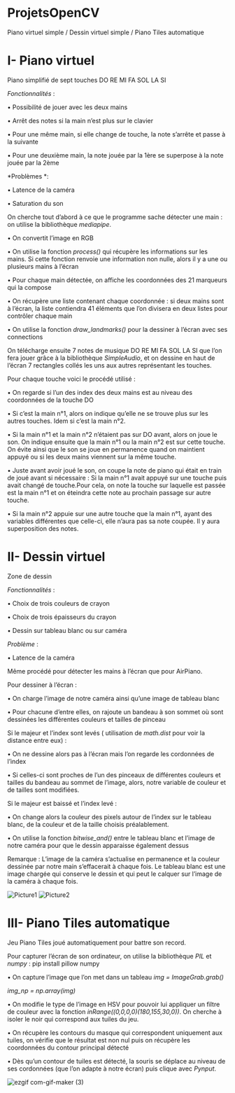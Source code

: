 # ProjetsOpenCV

Piano virtuel simple / Dessin virtuel simple / Piano Tiles automatique 

# I-	Piano virtuel

Piano simplifié de sept touches DO RE MI FA SOL LA SI 

*Fonctionnalités* :

•	Possibilité de jouer avec les deux mains

•	Arrêt des notes si la main n’est plus sur le clavier

•	Pour une même main, si elle change de touche, la note s’arrête et passe à la suivante

•	Pour une deuxième main, la note jouée par la 1ère se superpose à la note jouée par la 2ème 

*Problèmes *:

•	Latence de la caméra

•	Saturation du son

On cherche tout d’abord à ce que le programme sache détecter une main : on utilise la bibliothèque *mediapipe*.

•	On convertit l’image en RGB

•	On utilise la fonction *process()* qui récupère les informations sur les mains. Si cette fonction renvoie une information non nulle, alors il y a une ou plusieurs mains à l’écran

•	Pour chaque main détectée, on affiche les coordonnées des 21 marqueurs qui la compose

•	On récupère une liste contenant chaque coordonnée : si deux mains sont à l’écran, la liste contiendra 41 éléments que l’on divisera en deux listes pour contrôler chaque main

•	On utilise la fonction *draw_landmarks()* pour la dessiner à l’écran avec ses connections

On télécharge ensuite 7 notes de musique DO RE MI FA SOL LA SI que l’on fera jouer grâce à la bibliothèque *SimpleAudio*, et on dessine en haut de l’écran 7 rectangles collés les uns aux autres représentant les touches.

Pour chaque touche voici le procédé utilisé : 

•	On regarde si l’un des index des deux mains est au niveau des coordonnées de la touche DO

•	Si c’est la main n°1, alors on indique qu’elle ne se trouve plus sur les autres touches. Idem si c’est la main n°2.

•	Si la main n°1 et la main n°2 n’étaient pas sur DO avant, alors on joue le son. On indique ensuite que la main n°1 ou la main n°2 est sur cette touche. On évite ainsi que le son se joue en permanence quand on maintient appuyé ou si les deux mains viennent sur la même touche.

•	Juste avant avoir joué le son, on coupe la note de piano qui était en train de joué avant si nécessaire : Si la main n°1 avait appuyé sur une touche puis avait changé de touche.Pour cela, on note la touche sur laquelle est passée est la main n°1 et on éteindra cette note au prochain passage sur autre touche.

•	Si la main n°2 appuie sur une autre touche que la main n°1, ayant des variables différentes que celle-ci, elle n’aura pas sa note coupée. Il y aura superposition des notes.




# II-	Dessin virtuel

Zone de dessin 

*Fonctionnalités* :

•	Choix de trois couleurs de crayon

•	Choix de trois épaisseurs du crayon

•	Dessin sur tableau blanc ou sur caméra

*Problème* :

•	Latence de la caméra

Même procédé pour détecter les mains à l’écran que pour AirPiano. 

Pour dessiner à l’écran :

•	On charge l’image de notre caméra ainsi qu’une image de tableau blanc

•	Pour chacune d’entre elles, on rajoute un bandeau à son sommet où sont dessinées les différentes couleurs et tailles de pinceau

Si le majeur et l’index sont levés ( utilisation de *math.dist* pour voir la distance entre eux) :

•	On ne dessine alors pas à l’écran mais l’on regarde les cordonnées de l’index

•	Si celles-ci sont proches de l’un des pinceaux de différentes couleurs et tailles du bandeau au sommet de l’image, alors, notre variable de couleur et de tailles sont modifiées.

Si le majeur est baissé et l’index levé :

•	On change alors la couleur des pixels autour de l’index sur le tableau blanc, de la couleur et de la taille choisis préalablement. 

•	On utilise la fonction *bitwise_and()* entre le tableau blanc et l’image de notre caméra pour que le dessin apparaisse également dessus

Remarque : L’image de la caméra s’actualise en permanence et la couleur dessinée par notre main s’effacerait à chaque fois. Le tableau blanc est une image chargée qui conserve le dessin et qui peut le calquer sur l’image de la caméra à chaque fois.

![Picture1](https://user-images.githubusercontent.com/92324336/175810349-7c424c4a-4a51-460c-ac88-2507f6c8427d.png)
![Picture2](https://user-images.githubusercontent.com/92324336/175810351-03e61aa8-e653-4bba-ac8d-a8f9e00da785.png)

 

# III-	Piano Tiles automatique

Jeu Piano Tiles joué automatiquement pour battre son record.

Pour capturer l’écran de son ordinateur, on utilise la bibliothèque *PIL* et *numpy* : pip install pillow numpy

•	On capture l’image que l’on met dans un tableau
*img = ImageGrab.grab()*

*img_np = np.array(img)*

•	On modifie le type de l’image en HSV pour pouvoir lui appliquer un filtre de couleur avec la fonction *inRange((0,0,0,0)(180,155,30,0))*. On cherche à isoler le noir qui correspond aux tuiles du jeu.

•	On récupère les contours du masque qui correspondent uniquement aux tuiles, on vérifie que le résultat est non nul puis on récupère les coordonnées du contour principal détecté 

•	Dès qu’un contour de tuiles est détecté, la souris se déplace au niveau de ses cordonnées (que l’on adapte à notre écran) puis clique avec *Pynput*.

 ![ezgif com-gif-maker (3)](https://user-images.githubusercontent.com/92324336/175808652-d8dba42f-1a4d-4e04-b1b6-a62775e833d1.gif)

